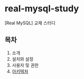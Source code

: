 # real-mysql-study

[Real MySQL] 교재 스터디

## 목차

1. 소개
2. 설치와 설정
3. 사용자 및 권한
4. [아키텍처](./chapter4/README.md)
